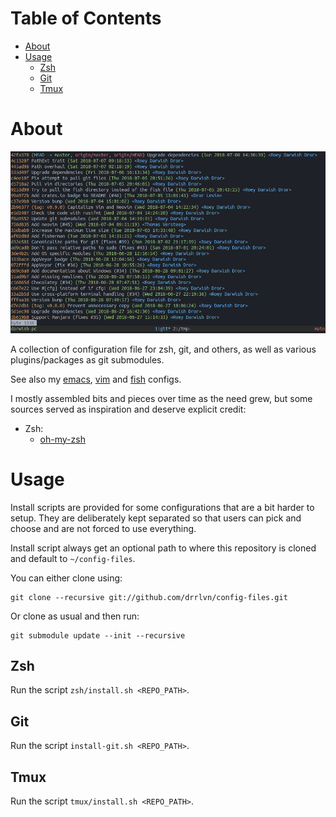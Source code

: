 # Table of Contents #

* [About](#about)
* [Usage](#usage)
  * [Zsh](#zsh)
  * [Git](#git)
  * [Tmux](#tmux)

# About #

![Screenshot](screenshot.png)

A collection of configuration file for zsh, git, and others, as well as various plugins/packages as
git submodules.

See also my [emacs](https://github.com/drrlvn/.emacs.d), [vim](https://github.com/drrlvn/.vim) and
[fish](https://github.com/drrlvn/fish) configs.

I mostly assembled bits and pieces over time as the need grew, but some sources served as
inspiration and deserve explicit credit:

* Zsh:
  * [oh-my-zsh](https://github.com/robbyrussell/oh-my-zsh/)

# Usage #

Install scripts are provided for some configurations that are a bit harder to setup. They are
deliberately kept separated so that users can pick and choose and are not forced to use everything.

Install script always get an optional path to where this repository is cloned and default to
`~/config-files`.

You can either clone using:

    git clone --recursive git://github.com/drrlvn/config-files.git

Or clone as usual and then run:

    git submodule update --init --recursive

## Zsh ##

Run the script `zsh/install.sh <REPO_PATH>`.

## Git ##

Run the script `install-git.sh <REPO_PATH>`.

## Tmux ##

Run the script `tmux/install.sh <REPO_PATH>`.
